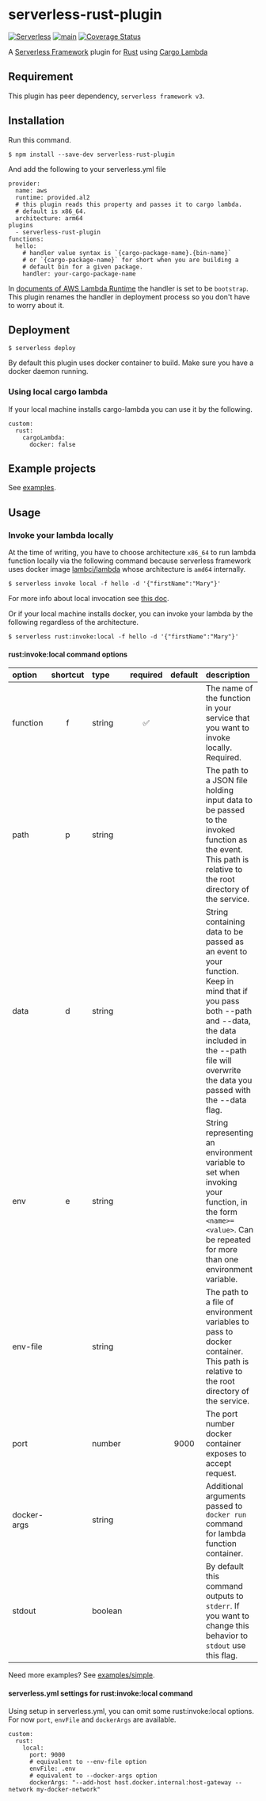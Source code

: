 # serverless-rust-plugin

[![Serverless](http://public.serverless.com/badges/v3.svg)](http://www.serverless.com)
[![main](https://github.com/kaicoh/serverless-rust-plugin/actions/workflows/test.yml/badge.svg)](https://github.com/kaicoh/serverless-rust-plugin/actions)
[![Coverage Status](https://coveralls.io/repos/github/kaicoh/serverless-rust-plugin/badge.svg?branch=main)](https://coveralls.io/github/kaicoh/serverless-rust-plugin?branch=main)

A [Serverless Framework](https://www.serverless.com/) plugin for [Rust](https://www.rust-lang.org/) using [Cargo Lambda](https://www.cargo-lambda.info/)

## Requirement

This plugin has peer dependency, `serverless framework v3`.

## Installation

Run this command.

```
$ npm install --save-dev serverless-rust-plugin
```

And add the following to your serverless.yml file

```
provider:
  name: aws
  runtime: provided.al2
  # this plugin reads this property and passes it to cargo lambda.
  # default is x86_64.
  architecture: arm64
plugins
  - serverless-rust-plugin
functions:
  hello:
    # handler value syntax is `{cargo-package-name}.{bin-name}`
    # or `{cargo-package-name}` for short when you are building a
    # default bin for a given package.
    handler: your-cargo-package-name
```

In [documents of AWS Lambda Runtime](https://github.com/awslabs/aws-lambda-rust-runtime) the handler is set to be `bootstrap`. This plugin renames the handler in deployment process so you don't have to worry about it.

## Deployment

```
$ serverless deploy
```

By default this plugin uses docker container to build. Make sure you have a docker daemon running.

### Using local cargo lambda

If your local machine installs cargo-lambda you can use it by the following.

```
custom:
  rust:
    cargoLambda:
      docker: false
```

## Example projects

See [examples](https://github.com/kaicoh/serverless-rust-plugin/tree/main/examples).

## Usage

### Invoke your lambda locally

At the time of writing, you have to choose architecture `x86_64` to run lambda function locally via the following command because serverless framework uses docker image [lambci/lambda](https://hub.docker.com/r/lambci/lambda) whose architecture is `amd64` internally.

```
$ serverless invoke local -f hello -d '{"firstName":"Mary"}'
```

For more info about local invocation see [this doc](https://www.serverless.com/framework/docs/providers/aws/cli-reference/invoke-local).

Or if your local machine installs docker, you can invoke your lambda by the following regardless of the architecture.

```
$ serverless rust:invoke:local -f hello -d '{"firstName":"Mary"}'
```

#### rust:invoke:local command options

| option | shortcut | type | required | default| description |
| :--- | :---: | :--- | :---: | :---: | :--- |
| function | f | string | ✅ |  | The name of the function in your service that you want to invoke locally. Required. |
| path | p | string |  |  | The path to a JSON file holding input data to be passed to the invoked function as the event. This path is relative to the root directory of the service. |
| data | d | string |  |  | String containing data to be passed as an event to your function. Keep in mind that if you pass both --path and --data, the data included in the --path file will overwrite the data you passed with the --data flag. |
| env | e | string |  |  | String representing an environment variable to set when invoking your function, in the form `<name>=<value>`. Can be repeated for more than one environment variable. |
| env-file |  | string |  |  | The path to a file of environment variables to pass to docker container. This path is relative to the root directory of the service. |
| port |  | number |  | 9000 | The port number docker container exposes to accept request. |
| docker-args |  | string |  |  | Additional arguments passed to `docker run` command for lambda function container. |
| stdout |  | boolean |  |  | By default this command outputs to `stderr`. If you want to change this behavior to `stdout` use this flag. |

Need more examples? See [examples/simple](https://github.com/kaicoh/serverless-rust-plugin/tree/main/examples/simple).

#### serverless.yml settings for rust:invoke:local command

Using setup in serverless.yml, you can omit some rust:invoke:local options. For now `port`, `envFile` and `dockerArgs` are available.

```
custom:
  rust:
    local:
      port: 9000
      # equivalent to --env-file option
      envFile: .env
      # equivalent to --docker-args option
      dockerArgs: "--add-host host.docker.internal:host-gateway --network my-docker-network"
```

